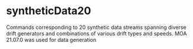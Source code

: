 # syntheticData20
Commands corresponding to 20 synthetic data streams spanning diverse drift generators and combinations of various drift types and speeds.
MOA 21.07.0 was used for data generation



